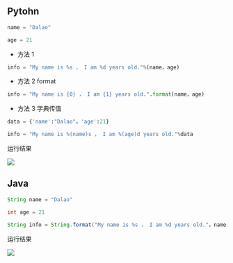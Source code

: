 <!--
 * @Description:
 * @Version: 1.0
 * @Author: DaLao
 * @Email: dalao_li@163.com
 * @Date: 2021-01-16 17:59:35
 * @LastEditors: DaLao
 * @LastEditTime: 2021-02-05 16:04:30
-->

## Pytohn

```python
name = "Dalao"

age = 21
```

- 方法 1

```py
info = "My name is %s ， I am %d years old."%(name，age)
```

- 方法 2 format

```py
info = "My name is {0} ， I am {1} years old.".format(name，age)
```

- 方法 3 字典传值

```py
data = {'name':"Dalao"，'age':21}

info = "My name is %(name)s ， I am %(age)d years old."%data
```

运行结果

![](https://cdn.hurra.ltd/img/20200621130645.png)

## Java

```java
String name = "Dalao"

int age = 21

String info = String.format("My name is %s ， I am %d years old."，name，age);
```

运行结果

![](https://cdn.hurra.ltd/img/20200621145429.png)


